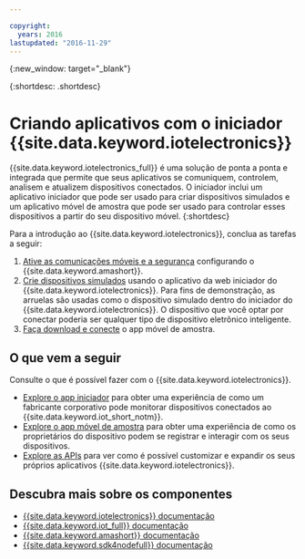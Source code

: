 ```yaml
---

copyright:
  years: 2016
lastupdated: "2016-11-29"
---
```


{:new_window: target="\_blank"}

{:shortdesc: .shortdesc}


# Criando aplicativos com o iniciador {{site.data.keyword.iotelectronics}}

{{site.data.keyword.iotelectronics_full}} é uma solução de ponta a ponta e integrada que permite que seus aplicativos se comuniquem,
controlem, analisem e atualizem dispositivos conectados. O iniciador inclui um aplicativo iniciador que pode ser usado para criar dispositivos simulados e um aplicativo móvel de amostra que pode ser usado para
controlar esses dispositivos a partir do seu dispositivo móvel.
{:shortdesc}

Para a introdução ao {{site.data.keyword.iotelectronics}}, conclua as tarefas a seguir:

1. [Ative as comunicações móveis e a segurança](https://console.ng.bluemix.net/docs/starters/IotElectronics/iotelectronics_config_mca.html) configurando o {{site.data.keyword.amashort}}.
2. [Crie dispositivos simulados](https://console.ng.bluemix.net/docs/starters/IotElectronics/iot4ecreatingappliances.html) usando o aplicativo da web iniciador do {{site.data.keyword.iotelectronics}}. Para fins de demonstração, as arruelas são usadas como o dispositivo simulado dentro do iniciador do {{site.data.keyword.iotelectronics}}. O dispositivo
que você optar por conectar poderia ser qualquer tipo de dispositivo eletrônico inteligente.
3. [Faça download e conecte](https://console.ng.bluemix.net/docs/starters/IotElectronics/iotelectronics_config_mobile.html) o app móvel de amostra.


## O que vem a seguir
Consulte o que é possível fazer com o {{site.data.keyword.iotelectronics}}.

- [Explore o app iniciador](https://console.ng.bluemix.net/docs/starters/IotElectronics/iot4ecreatingappliances.html) para obter uma experiência de como um fabricante corporativo pode monitorar dispositivos conectados ao {{site.data.keyword.iot_short_notm}}.
- [Explore o app móvel de amostra](https://console.ng.bluemix.net/docs/starters/IotElectronics/iotelectronics_config_mobile.html) para obter uma experiência de como os proprietários do dispositivo podem se registrar e interagir com os seus dispositivos.
- [Explore as APIs](http://ibmiotforelectronics.mybluemix.net/public/iot4eregistrationapi.html) para ver como é possível customizar e expandir os seus próprios aplicativos
{{site.data.keyword.iotelectronics}}.

## Descubra mais sobre os componentes
- [{{site.data.keyword.iotelectronics}} documentação](iotelectronics_overview.html)
- [{{site.data.keyword.iot_full}} documentação](https://console.ng.bluemix.net/docs/services/IoT/index.html)
-  [{{site.data.keyword.amashort}} documentação](https://console.ng.bluemix.net/docs/services/mobileaccess/overview.html)
- [{{site.data.keyword.sdk4nodefull}} documentação](https://console.ng.bluemix.net/docs/runtimes/nodejs/index.html#nodejs_runtime)
